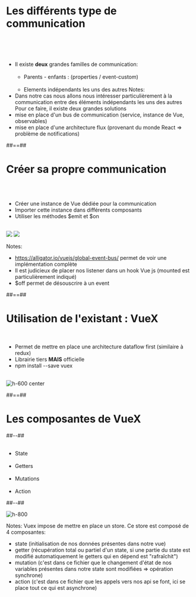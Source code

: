 <!-- .slide -->
# Les différents type de communication
<br><br><br>

- Il existe <b>deux</b> grandes familles de communication: <br><br>
    - Parents - enfants : (properties / event-custom)<br><br>
    - Elements indépendants les uns des autres
Notes:
 - Dans notre cas nous allons nous intéresser particulièrement à la communication entre des éléments indépendants les uns des autres
 Pour ce faire, il existe deux grandes solutions
  - mise en place d'un bus de communication (service, instance de Vue, observables)
  - mise en place d'une architecture flux (provenant du monde React => problème de notifications)

##==##

<!-- .slide -->
# Créer sa propre communication
<br><br>

- Créer une instance de Vue dédiée pour la communication
- Importer cette instance dans différents composants
- Utiliser les méthodes $emit et $on
<br><br>

![](assets/images/school/state-management/bus_instance.png)
![](assets/images/school/state-management/bus_implementation.png)

Notes:
 - https://alligator.io/vuejs/global-event-bus/ permet de voir une implémentation complète
 - Il est judicieux de placer nos listener dans un hook Vue js (mounted est particulièrement indiqué)
 - $off permet de désouscrire à un event

##==##

<!-- .slide -->
# Utilisation de l'existant : VueX
<br>

- Permet de mettre en place une architecture dataflow first (similaire à redux)
- Librairie tiers <b>MAIS</b> officielle
- npm install --save vuex
<br><br>

![h-600 center](assets/images/school/state-management/dataflow_flux.png)

##==##

<!-- .slide: class="two-column-layout" -->
# Les composantes de VueX
##--##
<br><br>

- State<br><br>
- Getters<br><br>
- Mutations<br><br>
- Action

##--##
<br>

![h-800](assets/images/school/state-management/achitecture_vuex.png)

Notes:
Vuex impose de mettre en place un store. Ce store est composé de 4 composantes:
 - state (initialisation de nos données présentes dans notre vue)
 - getter (récupération total ou partiel d'un state, si une partie du state est modifié automatiquement le getters qui en dépend est "rafraîchit")
 - mutation (c'est dans ce fichier que le changement d'état de nos variables présentes dans notre state sont modifiées => opération synchrone)
 - action (c'est dans ce fichier que les appels vers nos api se font, ici se place tout ce qui est asynchrone)

